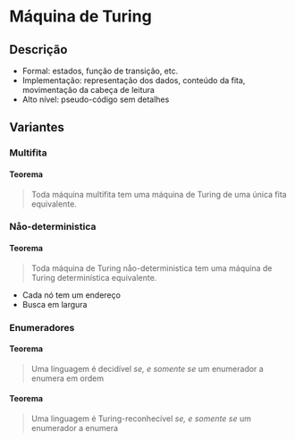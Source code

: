 # Máquina de Turing

## Descrição

- Formal: estados, função de transição, etc.
- Implementação: representação dos dados, conteúdo da fita, movimentação da
  cabeça de leitura
- Alto nível: pseudo-código sem detalhes

## Variantes

### Multifita

#### Teorema

> Toda máquina multifita tem uma máquina de Turing de uma única fita
> equivalente.

### Nåo-deterministica

#### Teorema

> Toda máquina de Turing nåo-deterministica tem uma máquina de Turing
> determinística equivalente.

- Cada nó tem um endereço
- Busca em largura

### Enumeradores

#### Teorema

> Uma linguagem é decidível _se, e somente se_ um enumerador a enumera em ordem

#### Teorema

> Uma linguagem é Turing-reconhecível _se, e somente se_ um enumerador a enumera

